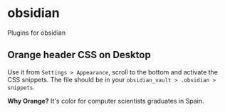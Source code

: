 # obsidian
Plugins for obsidian

## Orange header CSS on Desktop

Use it from `Settings > Appearance`, scroll to the bottom and activate the CSS snippets.
The file should be in your `obsidian_vault > .obsidian > snippets`.

**Why Orange?**
It's color for computer scientists graduates in Spain.
